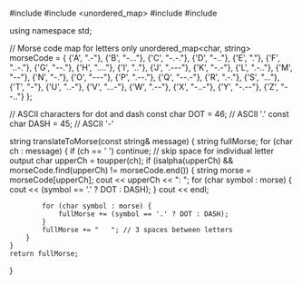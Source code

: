 #include <iostream>
#include <unordered_map>
#include <string>
#include <cctype>

using namespace std;

// Morse code map for letters only
unordered_map<char, string> morseCode = {
    {'A', ".-"},   {'B', "-..."}, {'C', "-.-."}, {'D', "-.."},  {'E', "."},
    {'F', "..-."}, {'G', "--."},  {'H', "...."}, {'I', ".."},   {'J', ".---"},
    {'K', "-.-"},  {'L', ".-.."}, {'M', "--"},   {'N', "-."},   {'O', "---"},
    {'P', ".--."}, {'Q', "--.-"}, {'R', ".-."},  {'S', "..."},  {'T', "-"},
    {'U', "..-"},  {'V', "...-"}, {'W', ".--"},  {'X', "-..-"}, {'Y', "-.--"},
    {'Z', "--.."}
};

// ASCII characters for dot and dash
const char DOT = 46;  // ASCII '.'
const char DASH = 45; // ASCII '-'

string translateToMorse(const string& message) {
    string fullMorse;
    for (char ch : message) {
        if (ch == ' ') continue; // skip space for individual letter output
        char upperCh = toupper(ch);
        if (isalpha(upperCh) && morseCode.find(upperCh) != morseCode.end()) {
            string morse = morseCode[upperCh];
            cout << upperCh << ": ";
            for (char symbol : morse) {
                cout << (symbol == '.' ? DOT : DASH);
            }
            cout << endl;

            for (char symbol : morse) {
                fullMorse += (symbol == '.' ? DOT : DASH);
            }
            fullMorse += "   "; // 3 spaces between letters
        }
    }
    return fullMorse;
}
